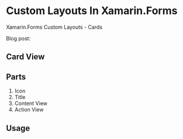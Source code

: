 # Custom Layouts In Xamarin.Forms
Xamarin.Forms Custom Layouts - Cards

Blog post: <link>

<screenshots>

## Card View

## Parts
1. Icon
2. Title
3. Content View
4. Action View

## Usage

